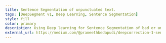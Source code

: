 ```yaml
---
title: Sentence Segmentation of unpunctuated text.
tags: [DeepSegment v1, Deep Learning, Sentence Segmentation]
style: fill
color: primary
description: Using Deep learning for Sentence Segmentation of bad or un punctuated text.
external_url: https://medium.com/@praneethbedapudi/deepcorrection-1-sentence-segmentation-of-unpunctuated-text-a1dbc0db4e98
---
```

